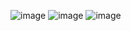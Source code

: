 ![image](https://github.com/user-attachments/assets/1b1dae91-a4ed-4a44-8eab-e330d42282d8)
![image](https://github.com/user-attachments/assets/daec336e-99dd-4a24-9f5e-d054c383ed1d)
![image](https://github.com/user-attachments/assets/b7ee50ad-0cba-4990-a0eb-f00798ec8663)


